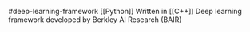 #deep-learning-framework
[[Python]]
Written in [[C++]]
Deep learning framework developed by Berkley AI Research (BAIR)